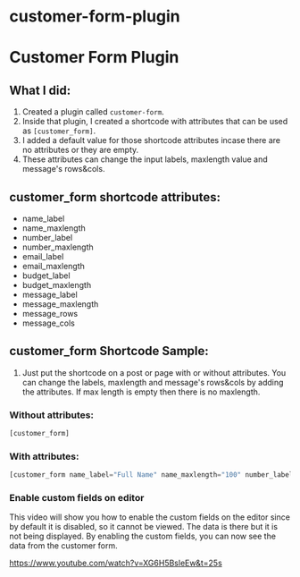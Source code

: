 # customer-form-plugin

# Customer Form Plugin

## What I did:

1. Created a plugin called `customer-form`.
2. Inside that plugin, I created a shortcode with attributes that can be used as `[customer_form]`.
3. I added a default value for those shortcode attributes incase there are no attributes or they are empty.
4. These attributes can change the input labels, maxlength value and message's rows&cols.

## customer_form shortcode attributes:

* name_label
* name_maxlength
* number_label
* number_maxlength
* email_label
* email_maxlength
* budget_label
* budget_maxlength
* message_label
* message_maxlength
* message_rows
* message_cols

## customer_form Shortcode Sample:
1. Just put the shortcode on a post or page with or without attributes. You can change the labels, maxlength and message's rows&cols by adding the attributes. If max length is empty then there is no maxlength.

### Without attributes:
```php
[customer_form]
```

### With attributes:
```php
[customer_form name_label="Full Name" name_maxlength="100" number_label="Phone Number" number_maxlength="100" email_label="Email Address" email_maxlength="100" budget_label="Desired Budger" budget_maxlength="100" message_label="Message" message_maxlength="100" message_rows="10" message_cols="6"]
```

### Enable custom fields on editor
This video will show you how to enable the custom fields on the editor since by default it is disabled, so it cannot be viewed. The data is there but it is not being displayed. By enabling the custom fields, you can now see the data from the customer form.

https://www.youtube.com/watch?v=XG6H5BsleEw&t=25s